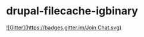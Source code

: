 # drupal-filecache-igbinary
[![Gitter](https://badges.gitter.im/Join Chat.svg)](https://gitter.im/in2pire/drupal-filecache-igbinary?utm_source=badge&utm_medium=badge&utm_campaign=pr-badge&utm_content=badge)